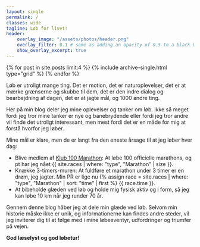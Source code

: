 ```yaml
---
layout: single
permalink: /
classes: wide
tagline: Løb for livet!
header:
    overlay_image: "/assets/photos/header.png"
    overlay_filter: 0.1 # same as adding an opacity of 0.5 to a black background
    show_overlay_excerpt: true
---
```

{% for post in site.posts limit:4 %}
  {% include archive-single.html type="grid" %}
{% endfor %}
<section class="page__content cf" markdown="1">
Løb er utroligt mange ting. Det er motion, det er naturoplevelser, det er at mærke grænserne og skubbe til dem, det er den indre dialog og bearbejdning af dagen, det er at jagte mål, og 1000 andre ting.

Her på min blog deler jeg mine oplevelser og tanker om løb. Ikke så meget fordi jeg tror mine tanker er nye og banebrydende eller fordi jeg tror andre vil finde det utroligt interessant, men mest fordi det er en måde for mig at forstå hvorfor jeg løber.

Mine mål er klare, men de er langt fra den eneste årsage til at jeg løber hver dag:
- Blive medlem af <a href="https://klub100marathon.dk">Klub 100 Marathon</a>: At løbe 100 officielle marathons, og pt har jeg nået {{ site.races | where: "type", "Marathon" | size }}.
- Knække 3-timers-muren: At fuldføre et marathon under 3 timer er en drøm, jeg jagter. Min PR er lige nu {% assign race = site.races | where: "type", "Marathon" | sort: "time" | first %} {{ race.time }}.
- At bibeholde glæden ved løb og holde mig fysisk aktiv og i form, så jeg kan løbe 10 km når jeg runder 70 år.

Gennem denne blog håber jeg at dele min glæde ved løb. Selvom min historie måske ikke er unik, og informationerne kan findes andre steder, vil jeg inviterer dig til at følge med i mine løbeeventyr, udfordringer og triumfer på vejen.

**God læselyst og god løbetur!**
</section>